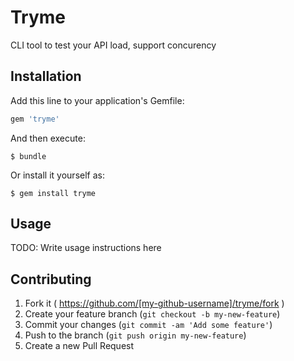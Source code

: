 # Tryme

CLI tool to test your API load, support concurency

## Installation

Add this line to your application's Gemfile:

```ruby
gem 'tryme'
```

And then execute:

    $ bundle

Or install it yourself as:

    $ gem install tryme

## Usage

TODO: Write usage instructions here

## Contributing

1. Fork it ( https://github.com/[my-github-username]/tryme/fork )
2. Create your feature branch (`git checkout -b my-new-feature`)
3. Commit your changes (`git commit -am 'Add some feature'`)
4. Push to the branch (`git push origin my-new-feature`)
5. Create a new Pull Request
